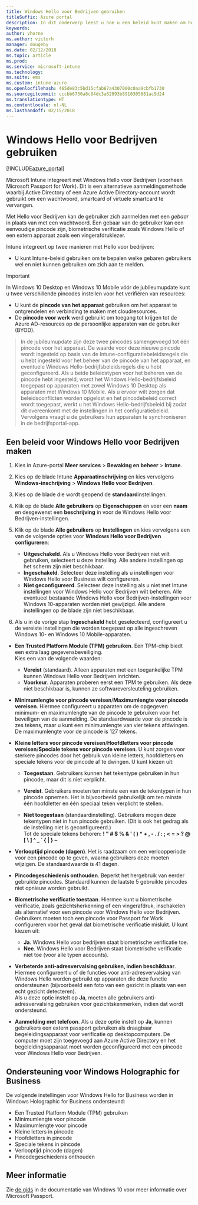 ```yaml
---
title: Windows Hello voor Bedrijven gebruiken
titleSuffix: Azure portal
description: In dit onderwerp leest u hoe u een beleid kunt maken om het gebruik van Windows Hello voor Bedrijven op beheerde apparaten te beheren."
keywords: 
author: vhorne
ms.author: victorh
manager: dougeby
ms.date: 02/12/2018
ms.topic: article
ms.prod: 
ms.service: microsoft-intune
ms.technology: 
ms.suite: ems
ms.custom: intune-azure
ms.openlocfilehash: 465de83c5bd15cfab67a4307000c0aa9cbfb1730
ms.sourcegitcommit: cccbb6730a8c84dc3a62093b8910305081ac9d24
ms.translationtype: HT
ms.contentlocale: nl-NL
ms.lasthandoff: 02/15/2018
---
```

# <a name="use-windows-hello-for-business"></a>Windows Hello voor Bedrijven gebruiken


[!INCLUDE[azure_portal](./includes/azure_portal.md)]

Microsoft Intune integreert met Windows Hello voor Bedrijven (voorheen Microsoft Passport for Work). Dit is een alternatieve aanmeldingsmethode waarbij Active Directory of een Azure Active Directory-account wordt gebruikt om een wachtwoord, smartcard of virtuele smartcard te vervangen.

Met Hello voor Bedrijven kan de gebruiker zich aanmelden met een *gebaar* in plaats van met een wachtwoord. Een gebaar van de gebruiker kan een eenvoudige pincode zijn, biometrische verificatie zoals Windows Hello of een extern apparaat zoals een vingerafdruklezer.

Intune integreert op twee manieren met Hello voor bedrijven:

-   U kunt Intune-beleid gebruiken om te bepalen welke gebaren gebruikers wel en niet kunnen gebruiken om zich aan te melden.

<!--- -   You can store authentication certificates in the Windows Hello for Business key storage provider (KSP). For more information, see [Secure resource access with certificate profiles in Microsoft Intune](secure-resource-access-with-certificate-profiles.md). --->

> [!IMPORTANT]
> In Windows 10 Desktop en Windows 10 Mobile vóór de jubileumupdate kunt u twee verschillende pincodes instellen voor het verifiëren van resources:
- U kunt de **pincode van het apparaat** gebruiken om het apparaat te ontgrendelen en verbinding te maken met cloudresources.
- De **pincode voor werk** werd gebruikt om toegang tot krijgen tot de Azure AD-resources op de persoonlijke apparaten van de gebruiker (BYOD).

>In de jubileumupdate zijn deze twee pincodes samengevoegd tot één pincode voor het apparaat.
De waarde voor deze nieuwe pincode wordt ingesteld op basis van de Intune-configuratiebeleidsregels die u hebt ingesteld voor het beheer van de pincode van het apparaat, en eventuele Windows Hello-bedrijfsbeleidsregels die u hebt geconfigureerd.
Als u beide beleidstypen voor het beheren van de pincode hebt ingesteld, wordt het Windows Hello-bedrijfsbeleid toegepast op apparaten met zowel Windows 10 Desktop als apparaten met Windows 10 Mobile.
Als u ervoor wilt zorgen dat beleidsconflicten worden opgelost en het pincodebeleid correct wordt toegepast, werkt u het Windows Hello-bedrijfsbeleid bij zodat dit overeenkomt met de instellingen in het configuratiebeleid. Vervolgens vraagt u de gebruikers hun apparaten te synchroniseren in de bedrijfsportal-app.



## <a name="create-a-windows-hello-for-business-policy"></a>Een beleid voor Windows Hello voor Bedrijven maken

1.  Kies in Azure-portal **Meer services** > **Bewaking en beheer** > **Intune**.

2.  Kies op de blade Intune **Apparaatinschrijving** en kies vervolgens **Windows-inschrijving** > **Windows Hello voor Bedrijven**.

3.  Kies op de blade die wordt geopend de **standaard**instellingen.

4.  Klik op de blade **Alle gebruikers** op **Eigenschappen** en voer een **naam** en desgewenst een **beschrijving** in voor de Windows Hello voor Bedrijven-instellingen.

5. Klik op de blade **Alle gebruikers** op **Instellingen** en kies vervolgens een van de volgende opties voor **Windows Hello voor Bedrijven configureren**:

    - **Uitgeschakeld**. Als u Windows Hello voor Bedrijven niet wilt gebruiken, selecteert u deze instelling. Alle andere instellingen op het scherm zijn niet beschikbaar.
    - **Ingeschakeld**. Selecteer deze instelling als u instellingen voor Windows Hello voor Business wilt configureren.
    - **Niet geconfigureerd**. Selecteer deze instelling als u niet met Intune instellingen voor Windows Hello voor Bedrijven wilt beheren. Alle eventueel bestaande Windows Hello voor Bedrijven-instellingen voor Windows 10-apparaten worden niet gewijzigd. Alle andere instellingen op de blade zijn niet beschikbaar.

6.  Als u in de vorige stap **Ingeschakeld** hebt geselecteerd, configureert u de vereiste instellingen die worden toegepast op alle ingeschreven Windows 10- en Windows 10 Mobile-apparaten.

 - **Een Trusted Platform Module (TPM) gebruiken**. Een TPM-chip biedt een extra laag gegevensbeveiliging.<br>Kies een van de volgende waarden:

     - **Vereist** (standaard). Alleen apparaten met een toegankelijke TPM kunnen Windows Hello voor Bedrijven inrichten.
     - **Voorkeur**. Apparaten proberen eerst een TPM te gebruiken. Als deze niet beschikbaar is, kunnen ze softwareversleuteling gebruiken.

 - **Minimumlengte voor pincode vereisen**/**Maximumlengte voor pincode vereisen**. Hiermee configureert u apparaten om de opgegeven minimum- en maximumlengte van de pincode te gebruiken voor het beveiligen van de aanmelding. De standaardwaarde voor de pincode is zes tekens, maar u kunt een minimumlengte van vier tekens afdwingen. De maximumlengte voor de pincode is 127 tekens.

 - **Kleine letters voor pincode vereisen**/**Hoofdletters voor pincode vereisen**/**Speciale tekens voor pincode vereisen**. U kunt zorgen voor sterkere pincodes door het gebruik van kleine letters, hoofdletters en speciale tekens voor de pincode af te dwingen. U kunt kiezen uit:

     - **Toegestaan**. Gebruikers kunnen het tekentype gebruiken in hun pincode, maar dit is niet verplicht.

     - **Vereist**. Gebruikers moeten ten minste een van de tekentypen in hun pincode opnemen. Het is bijvoorbeeld gebruikelijk om ten minste één hoofdletter en één speciaal teken verplicht te stellen.

     - **Niet toegestaan** (standaardinstelling). Gebruikers mogen deze tekentypen niet in hun pincode gebruiken. (Dit is ook het gedrag als de instelling niet is geconfigureerd.)<br>Tot de speciale tekens behoren: **! " # $ % &amp; ' ( ) &#42; + , - . / : ; &lt; = &gt; ? @ [ \ ] ^ _ &#96; { &#124; } ~**

 - **Verlooptijd pincode (dagen)**. Het is raadzaam om een verloopperiode voor een pincode op te geven, waarna gebruikers deze moeten wijzigen. De standaardwaarde is 41 dagen.

 - **Pincodegeschiedenis onthouden**. Beperkt het hergebruik van eerder gebruikte pincodes. Standaard kunnen de laatste 5 gebruikte pincodes niet opnieuw worden gebruikt.

 - **Biometrische verificatie toestaan**. Hiermee kunt u biometrische verificatie, zoals gezichtsherkenning of een vingerafdruk, inschakelen als alternatief voor een pincode voor Windows Hello voor Bedrijven. Gebruikers moeten toch een pincode voor Passport for Work configureren voor het geval dat biometrische verificatie mislukt. U kunt kiezen uit:

     - **Ja**. Windows Hello voor bedrijven staat biometrische verificatie toe.
     - **Nee**. Windows Hello voor Bedrijven staat biometrische verificatie niet toe (voor alle typen accounts).

 - **Verbeterde anti-adresvervalsing gebruiken, indien beschikbaar**. Hiermee configureert u of de functies voor anti-adresvervalsing van Windows Hello worden gebruikt op apparaten die deze functie ondersteunen (bijvoorbeeld een foto van een gezicht in plaats van een echt gezicht detecteren).<br>Als u deze optie instelt op **Ja**, moeten alle gebruikers anti-adresvervalsing gebruiken voor gezichtskenmerken, indien dat wordt ondersteund.

 - **Aanmelding met telefoon**. Als u deze optie instelt op **Ja**, kunnen gebruikers een extern passport gebruiken als draagbaar begeleidingsapparaat voor verificatie op desktopcomputers. De computer moet zijn toegevoegd aan Azure Active Directory en het begeleidingsapparaat moet worden geconfigureerd met een pincode voor Windows Hello voor Bedrijven.

## <a name="windows-holographic-for-business-support"></a>Ondersteuning voor Windows Holographic for Business

De volgende instellingen voor Windows Hello for Business worden in Windows Holographic for Business ondersteund:

- Een Trusted Platform Module (TPM) gebruiken
- Minimumlengte voor pincode
- Maximumlengte voor pincode
- Kleine letters in pincode
- Hoofdletters in pincode
- Speciale tekens in pincode
- Verlooptijd pincode (dagen)
- Pincodegeschiedenis onthouden

## <a name="further-information"></a>Meer informatie
Zie [de gids](https://technet.microsoft.com/library/mt589441.aspx) in de documentatie van Windows 10 voor meer informatie over Microsoft Passport.

